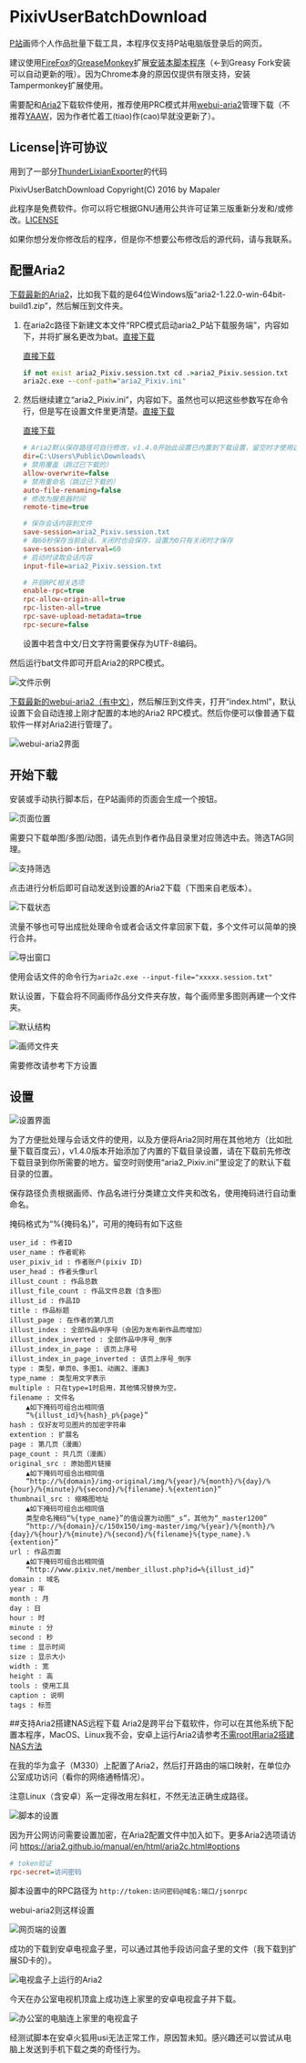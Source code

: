 ﻿# PixivUserBatchDownload
[P站](http://www.pixiv.net/member.php?id=3896348)画师个人作品批量下载工具，本程序仅支持P站电脑版登录后的网页。

建议使用[FireFox](http://www.firefox.com)的[GreaseMonkey](http://www.greasespot.net/)扩展[安装本脚本程序](https://greasyfork.org/scripts/17879)（←到Greasy Fork安装可以自动更新的哦）。因为Chrome本身的原因仅提供有限支持，安装Tampermonkey扩展使用。

需要配和[Aria2](https://aria2.github.io/)下载软件使用，推荐使用PRC模式并用[webui-aria2](https://github.com/ziahamza/webui-aria2)管理下载（不推荐[YAAW](https://github.com/binux/yaaw)，因为作者忙着工(tiao)作(cao)早就没更新了）。

## License|许可协议
用到了一部分[ThunderLixianExporter](https://github.com/binux/ThunderLixianExporter)的代码

PixivUserBatchDownload Copyright(C) 2016 by Mapaler

此程序是免费软件。你可以将它根据GNU通用公共许可证第三版重新分发和/或修改。[LICENSE](https://github.com/Mapaler/PixivUserBatchDownload/blob/master/LICENSE)

如果你想分发你修改后的程序，但是你不想要公布修改后的源代码，请与我联系。

## 配置Aria2
[下载最新的Aria2](https://github.com/tatsuhiro-t/aria2/releases)，比如我下载的是64位Windows版“aria2-1.22.0-win-64bit-build1.zip”，然后解压到文件夹。

1. 在aria2c路径下新建文本文件“RPC模式启动aria2_P站下载服务端”，内容如下，并将扩展名更改为bat。<a href="https://github.com/Mapaler/PixivUserBatchDownload/raw/develop/First_File/aria2_RPC_mode_for_Pixiv.bat" target="_blank" download="aria2_RPC_mode_for_Pixiv.bat">直接下载</a>
	
	[直接下载](https://github.com/Mapaler/PixivUserBatchDownload/raw/develop/First_File/aria2_RPC_mode_for_Pixiv.bat)
	
	```bat
	if not exist aria2_Pixiv.session.txt cd .>aria2_Pixiv.session.txt
	aria2c.exe --conf-path="aria2_Pixiv.ini"
	```

2. 然后继续建立“aria2_Pixiv.ini”，内容如下。虽然也可以把这些参数写在命令行，但是写在设置文件里更清楚。<a href="https://github.com/Mapaler/PixivUserBatchDownload/raw/develop/First_File/aria2_RPC_mode_for_Pixiv.bat" target="_blank" download="aria2_RPC_mode_for_Pixiv.bat">直接下载</a>
	
	[直接下载](https://github.com/Mapaler/PixivUserBatchDownload/raw/develop/First_File/aria2_Pixiv.ini)
	
	```ini
	# Aria2默认保存路径可自行修改，v1.4.0开始此设置已内置到下载设置，留空时才使用这里的设置。
	dir=C:\Users\Public\Downloads\
	# 禁用覆盖（跳过已下载的）
	allow-overwrite=false
	# 禁用重命名（跳过已下载的）
	auto-file-renaming=false
	# 修改为服务器时间
	remote-time=true

	# 保存会话内容到文件
	save-session=aria2_Pixiv.session.txt
	# 每60秒保存当前会话，关闭时也会保存，设置为0只有关闭时才保存
	save-session-interval=60
	# 启动时读取会话内容
	input-file=aria2_Pixiv.session.txt

	# 开启RPC相关选项
	enable-rpc=true
	rpc-allow-origin-all=true
	rpc-listen-all=true
	rpc-save-upload-metadata=true
	rpc-secure=false
	```
	设置中若含中文/日文字符需要保存为UTF-8编码。

然后运行bat文件即可开启Aria2的RPC模式。

![文件示例](http://ww4.sinaimg.cn/large/6c84b2d6gw1f30n8ywl7bj20mp0fpaff.jpg)

[下载最新的webui-aria2（有中文）](https://github.com/ziahamza/webui-aria2/archive/master.zip)，然后解压到文件夹，打开“index.html”，默认设置下会自动连接上刚才配置的本地的Aria2 RPC模式。然后你便可以像普通下载软件一样对Aria2进行管理了。

![webui-aria2界面](http://ww2.sinaimg.cn/large/6c84b2d6gw1f1o5q4ljyqj20vv0nvgq4.jpg)

## 开始下载
安装或手动执行脚本后，在P站画师的页面会生成一个按钮。

![页面位置](http://ww4.sinaimg.cn/large/6c84b2d6gw1f1ohqawkotj20ew0dngni.jpg)

需要只下载单图/多图/动图，请先点到作者作品目录里对应筛选中去。筛选TAG同理。

![支持筛选](http://ww4.sinaimg.cn/large/6c84b2d6gw1f1ohp4vafoj20n10boq50.jpg)

点击进行分析后即可自动发送到设置的Aria2下载（下图来自老版本）。

![下载状态](http://ww1.sinaimg.cn/large/6c84b2d6gw1f1ky66pylwj21gs0utasp.jpg)

流量不够也可导出成批处理命令或者会话文件拿回家下载，多个文件可以简单的换行合并。

![导出窗口](http://ww2.sinaimg.cn/large/6c84b2d6gw1f30npja9o8j20an0bztcw.jpg)

使用会话文件的命令行为`aria2c.exe --input-file="xxxxx.session.txt"`

默认设置，下载会将不同画师作品分文件夹存放，每个画师里多图则再建一个文件夹。

![默认结构](http://ww4.sinaimg.cn/large/6c84b2d6gw1f30mnf8s93j20fx0gpabz.jpg)

![画师文件夹](http://ww3.sinaimg.cn/large/6c84b2d6gw1f30mpc4h5fj20nb0g7440.jpg)

需要修改请参考下方设置
## 设置
![设置界面](http://ww3.sinaimg.cn/large/6c84b2d6gw1f2dwvwda6rj20ad0b1wfu.jpg)

为了方便批处理与会话文件的使用，以及方便将Aria2同时用在其他地方（比如批量下载百度云），v1.4.0版本开始添加了内置的下载目录设置，请在下载前先修改下载目录到你所需要的地方。留空时则使用“aria2_Pixiv.ini”里设定了的默认下载目录的位置。

保存路径负责根据画师、作品名进行分类建立文件夹和改名，使用掩码进行自动重命名。

掩码格式为“%{掩码名}”，可用的掩码有如下这些
```
user_id : 作者ID
user_name : 作者昵称
user_pixiv_id : 作者账户(pixiv ID)
user_head : 作者头像url
illust_count : 作品总数
illust_file_count : 作品文件总数（含多图）
illust_id : 作品ID
title : 作品标题
illust_page : 在作者的第几页
illust_index : 全部作品中序号（会因为发布新作品而增加）
illust_index_inverted : 全部作品中序号_倒序
illust_index_in_page : 该页上序号
illust_index_in_page_inverted : 该页上序号_倒序
type : 类型，单页0、多图1、动画2、漫画3
type_name : 类型用文字表示
multiple : 只在type=1时启用，其他情况替换为空。
filename : 文件名
	▲如下掩码可组合出相同值
	“%{illust_id}%{hash}_p%{page}”
hash : 仅好友可见图片的加密字符串
extention : 扩展名
page : 第几页（漫画）
page_count : 共几页（漫画）
original_src : 原始图片链接
	▲如下掩码可组合出相同值
	“http://%{domain}/img-original/img/%{year}/%{month}/%{day}/%{hour}/%{minute}/%{second}/%{filename}.%{extention}”
thumbnail_src : 缩略图地址
	▲如下掩码可组合出相同值
	类型命名掩码“%{type_name}”的值设置为动图“_s”，其他为“_master1200”
	“http://%{domain}/c/150x150/img-master/img/%{year}/%{month}/%{day}/%{hour}/%{minute}/%{second}/%{filename}%{type_name}.%{extention}”
url : 作品页面
	▲如下掩码可组合出相同值
	“http://www.pixiv.net/member_illust.php?id=%{illust_id}”
domain : 域名
year : 年
month : 月
day : 日
hour : 时
minute : 分
second : 秒
time : 显示时间
size : 显示大小
width : 宽
height : 高
tools : 使用工具
caption : 说明
tags : 标签
```
##支持Aria2搭建NAS远程下载
Aria2是跨平台下载软件，你可以在其他系统下配置本程序，MacOS、Linux我不会，安卓上运行Aria2请参考[不需root用aria2搭建NAS方法](http://cn.club.vmall.com/thread-3861317-1-1.html)

在我的华为盒子（M330）上配置了Aria2，然后打开路由的端口映射，在单位办公室成功访问（看你的网络通畅情况）。

注意Linux（含安卓）系一定得改用左斜杠，不然无法正确生成路径。

![脚本的设置](http://ww3.sinaimg.cn/large/6c84b2d6jw1f2eano3hd7j20al0bign5.jpg)

因为开公网访问需要设置加密，在Aria2配置文件中加入如下。更多Aria2选项请访问 https://aria2.github.io/manual/en/html/aria2c.html#options
```ini
# token验证
rpc-secret=访问密码
```
脚本设置中的RPC路径为
`http://token:访问密码@域名:端口/jsonrpc`

webui-aria2则这样设置

![网页端的设置](http://ww4.sinaimg.cn/large/6c84b2d6jw1f2eao7814vj20sa0jbadz.jpg)

成功的下载到安卓电视盒子里，可以通过其他手段访问盒子里的文件（我下载到扩展SD卡的）。

![电视盒子上运行的Aria2](http://ww3.sinaimg.cn/large/6c84b2d6gw1f2eajkd4l6j21be0qotkh.jpg)

今天在办公室电视机顶盒上成功连上家里的安卓电视盒子并下载。

![办公室的电脑连上家里的电视盒子](http://ww3.sinaimg.cn/large/6c84b2d6gw1f2f00lxifoj20vl0hs0ue.jpg)

经测试脚本在安卓火狐用usi无法正常工作，原因暂未知。感兴趣还可以尝试从电脑上发送到手机下载之类的奇怪行为。